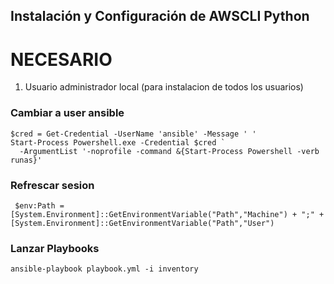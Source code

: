 ## Instalación y Configuración de AWSCLI Python
# NECESARIO
1. Usuario administrador local (para instalacion de todos los usuarios)

### Cambiar a user ansible
```
$cred = Get-Credential -UserName 'ansible' -Message ' '
Start-Process Powershell.exe -Credential $cred `
  -ArgumentList '-noprofile -command &{Start-Process Powershell -verb runas}'
```

### Refrescar sesion 
```
 $env:Path = [System.Environment]::GetEnvironmentVariable("Path","Machine") + ";" + [System.Environment]::GetEnvironmentVariable("Path","User")
 ```

 ### Lanzar Playbooks
 ```
 ansible-playbook playbook.yml -i inventory
 ```